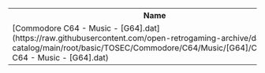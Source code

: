 <table>
<tr><th>Name</th><th>Size</th></tr>
<tr><td>[Commodore C64 - Music - [G64].dat](https://raw.githubusercontent.com/open-retrogaming-archive/dat-catalog/main/root/basic/TOSEC/Commodore/C64/Music/[G64]/Commodore C64 - Music - [G64].dat)</td><td>2358</td></tr>
</table>
